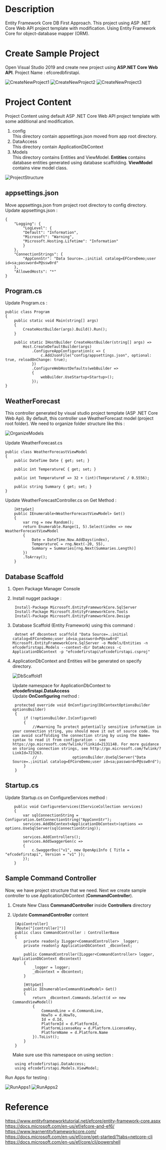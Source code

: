 # Description
Entity Framework Core DB First Approach. This project using ASP .NET Core Web API project template with modification. Using Entity Framework Core for object-database mapper (ORM).

# Create Sample Project

Open Visual Studio 2019 and create new project using **ASP.NET Core Web API**. Project Name : efcoredbfirstapi.

![CreateNewProject1](images/CreateNewProject1.jpg?raw=true)
![CreateNewProject2](images/CreateNewProject2.jpg?raw=true)
![CreateNewProject3](images/CreateNewProject3.jpg?raw=true)

# Project Content
Project Content using default ASP .NET Core Web API project template with some additional and modification.  
1. config  
This directory contain appsettings.json moved from app root directory.
2. DataAccess  
This directory contain ApplicationDbContext
3. Models  
This directory contains Entities and ViewModel. **Entities** contains database entities generated using database scaffolding. **ViewModel** contains view model class.

![ProjectStructure](images/ProjectStructure_1.jpg?raw=true)

## appsettings.json
Move appsettings.json from project root directory to config directory. Update appsettings.json :  
    
    {
        "Logging": {
            "LogLevel": {
            "Default": "Information",
            "Microsoft": "Warning",
            "Microsoft.Hosting.Lifetime": "Information"
            }
        },
        "ConnectionStrings": {
            "AppConnStr": "Data Source=.;initial catalog=EFCoreDemo;user id=sa;password=P@ssw0rd"
        },
        "AllowedHosts": "*"
    }

## Program.cs
Update Program.cs :

    public class Program
    {
        public static void Main(string[] args)
        {
            CreateHostBuilder(args).Build().Run();
        }

        public static IHostBuilder CreateHostBuilder(string[] args) =>
            Host.CreateDefaultBuilder(args)
                .ConfigureAppConfiguration(c => {
                    c.AddJsonFile("config/appsettings.json", optional: true, reloadOnChange: true);
                })
                .ConfigureWebHostDefaults(webBuilder =>
                {
                    webBuilder.UseStartup<Startup>();
                });
    }

## WeatherForecast
This controller generated by visual studio project template (ASP .NET Core Web Api). By default, this controller use WeatherForecast model (project root folder). We need to organize folder structure like this :

![OrganizeModels](images/OrganizeModels.jpg?raw=true)


Update WeatherForecast.cs

    public class WeatherForecastViewModel
    {
        public DateTime Date { get; set; }

        public int TemperatureC { get; set; }

        public int TemperatureF => 32 + (int)(TemperatureC / 0.5556);

        public string Summary { get; set; }
    }

Update WeatherForecastController.cs on Get Method :

        [HttpGet]
        public IEnumerable<WeatherForecastViewModel> Get()
        {
            var rng = new Random();
            return Enumerable.Range(1, 5).Select(index => new WeatherForecastViewModel
            {
                Date = DateTime.Now.AddDays(index),
                TemperatureC = rng.Next(-20, 55),
                Summary = Summaries[rng.Next(Summaries.Length)]
            })
            .ToArray();
        }

## Database Scaffold
1. Open Package Manager Console
2. Install nugget package :

        Install-Package Microsoft.EntityFrameworkCore.SqlServer
        Install-Package Microsoft.EntityFrameworkCore.Tools
        Install-Package Microsoft.EntityFrameworkCore.Design

3. Database Scaffold (Entity Framework) using this command :

        dotnet ef dbcontext scaffold "Data Source=.;initial catalog=EFCoreDemo;user id=sa;password=P@ssw0rd" Microsoft.EntityFrameworkCore.SqlServer -o Models/Entities -n efcodefirstapi.Models --context-dir DataAccess -c ApplicationDbContext -p "efcodefirstapi\efcodefirstapi.csproj"

4. ApplicationDbContext and Entities will be generated on specify directory.

    ![DbScaffold1](images/DbScaffold.jpg?raw=true)

    Update namespace for ApplicationDbContext to **efcodefirstapi.DataAccess**  
    Update **OnConfiguring** method :

        protected override void OnConfiguring(DbContextOptionsBuilder optionsBuilder)
        {
            if (!optionsBuilder.IsConfigured)
            {
                //#warning To protect potentially sensitive information in your connection string, you should move it out of source code. You can avoid scaffolding the connection string by using the Name= syntax to read it from configuration - see https://go.microsoft.com/fwlink/?linkid=2131148. For more guidance on storing connection strings, see http://go.microsoft.com/fwlink/?LinkId=723263.
                //                optionsBuilder.UseSqlServer("Data Source=.;initial catalog=EFCoreDemo;user id=sa;password=P@ssw0rd");
            }
        }

## Startup.cs
Update Startup.cs on ConfigureServices method :

        public void ConfigureServices(IServiceCollection services)
        {
            var sqlConnectionString = Configuration.GetConnectionString("AppConnStr");
            services.AddDbContext<ApplicationDbContext>(options => options.UseSqlServer(sqlConnectionString));

            services.AddControllers();
            services.AddSwaggerGen(c =>
            {
                c.SwaggerDoc("v1", new OpenApiInfo { Title = "efcodefirstapi", Version = "v1" });
            });
        }

## Sample Command Controller

Now, we have project structure that we need. Next we create sample controller to use ApplicationDbContext (**CommandController**).  
1. Create New Class **CommandController** inside **Controllers** directory
2. Update **CommandController** content

        [ApiController]
        [Route("[controller]")]
        public class CommandController : ControllerBase
        {
            private readonly ILogger<CommandController> _logger;
            private readonly ApplicationDbContext _dbcontext;

            public CommandController(ILogger<CommandController> logger, ApplicationDbContext dbcontext)
            {
                _logger = logger;
                _dbcontext = dbcontext;
            }

            [HttpGet]
            public IEnumerable<CommandViewModel> Get()
            {
                return _dbcontext.Commands.Select(d => new CommandViewModel()
                {
                    CommandLine = d.CommandLine,
                    HowTo = d.HowTo,
                    Id = d.Id,
                    PlatformId = d.PlatformId,
                    PlatformLicenseKey = d.Platform.LicenseKey,
                    PlatformName = d.Platform.Name
                }).ToList();
            }
        }

    Make sure use this namespace on using section : 

        using efcodefirstapi.DataAccess;
        using efcodefirstapi.Models.ViewModel;

Run Apps for testing :

![RunApps1](images/RunApps1.jpg?raw=true)
![RunApps2](images/RunApps2.jpg?raw=true)


# Reference
https://www.entityframeworktutorial.net/efcore/entity-framework-core.aspx  
https://docs.microsoft.com/en-us/ef/efcore-and-ef6/  
https://www.learnentityframeworkcore.com/  
https://docs.microsoft.com/en-us/ef/core/get-started/?tabs=netcore-cli  
https://docs.microsoft.com/en-us/ef/core/cli/powershell  
